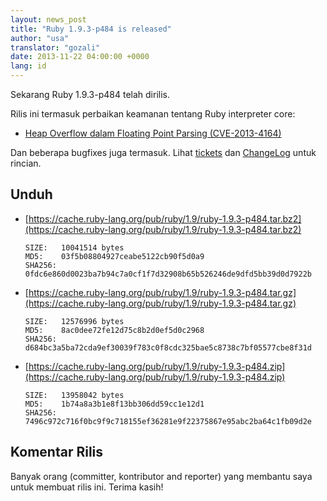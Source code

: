```yaml
---
layout: news_post
title: "Ruby 1.9.3-p484 is released"
author: "usa"
translator: "gozali"
date: 2013-11-22 04:00:00 +0000
lang: id
---
```


Sekarang Ruby 1.9.3-p484 telah dirilis.

Rilis ini termasuk perbaikan keamanan tentang Ruby interpreter core:

 * [Heap Overflow dalam Floating Point Parsing (CVE-2013-4164)](/id/news/2013/11/22/heap-overflow-in-floating-point-parsing-cve-2013-4164/)

Dan beberapa bugfixes juga termasuk.
Lihat [tickets](https://bugs.ruby-lang.org/projects/ruby-193/issues?set_filter=1&amp;status_id=5)
dan [ChangeLog](http://svn.ruby-lang.org/repos/ruby/tags/v1_9_3_484/ChangeLog) untuk rincian.

## Unduh

* [https://cache.ruby-lang.org/pub/ruby/1.9/ruby-1.9.3-p484.tar.bz2](https://cache.ruby-lang.org/pub/ruby/1.9/ruby-1.9.3-p484.tar.bz2)

      SIZE:   10041514 bytes
      MD5:    03f5b08804927ceabe5122cb90f5d0a9
      SHA256: 0fdc6e860d0023ba7b94c7a0cf1f7d32908b65b526246de9dfd5bb39d0d7922b

* [https://cache.ruby-lang.org/pub/ruby/1.9/ruby-1.9.3-p484.tar.gz](https://cache.ruby-lang.org/pub/ruby/1.9/ruby-1.9.3-p484.tar.gz)

      SIZE:   12576996 bytes
      MD5:    8ac0dee72fe12d75c8b2d0ef5d0c2968
      SHA256: d684bc3a5ba72cda9ef30039f783c0f8cdc325bae5c8738c7bf05577cbe8f31d

* [https://cache.ruby-lang.org/pub/ruby/1.9/ruby-1.9.3-p484.zip](https://cache.ruby-lang.org/pub/ruby/1.9/ruby-1.9.3-p484.zip)

      SIZE:   13958042 bytes
      MD5:    1b74a8a3b1e8f13bb306dd59cc1e12d1
      SHA256: 7496c972c716f0bc9f9c718155ef36281e9f22375867e95abc2ba64c1fb09d2e

## Komentar Rilis

Banyak orang (committer, kontributor and reporter) yang membantu saya untuk
membuat rilis ini.
Terima kasih!
